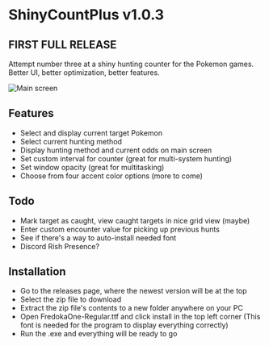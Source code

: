 # ShinyCountPlus v1.0.3
## FIRST FULL RELEASE
Attempt number three at a shiny hunting counter for the Pokemon games. Better UI, better optimization, better features.

![Main screen](https://i.imgur.com/5Oeibhx.png)

## Features
- Select and display current target Pokemon
- Select current hunting method
- Display hunting method and current odds on main screen
- Set custom interval for counter (great for multi-system hunting)
- Set window opacity (great for multitasking)
- Choose from four accent color options (more to come)

## Todo
- Mark target as caught, view caught targets in nice grid view (maybe)
- Enter custom encounter value for picking up previous hunts
- See if there's a way to auto-install needed font
- Discord Rish Presence?

## Installation
- Go to the releases page, where the newest version will be at the top
- Select the zip file to download
- Extract the zip file's contents to a new folder anywhere on your PC
- Open FredokaOne-Regular.ttf and click install in the top left corner (This font is needed for the program to display everything correctly)
- Run the .exe and everything will be ready to go
